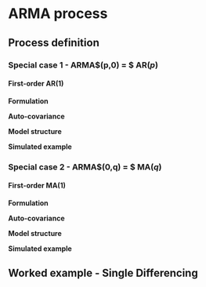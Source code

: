 # ARMA process

## Process definition

### Special case 1 - ARMA$(p,0) = $ AR$(p)$

#### First-order AR(1)

**Formulation**

**Auto-covariance**

**Model structure**

**Simulated example**

### Special case 2 - ARMA$(0,q) = $ MA$(q)$

#### First-order MA(1)

**Formulation**

**Auto-covariance**

**Model structure**

**Simulated example**

## Worked example - Single Differencing